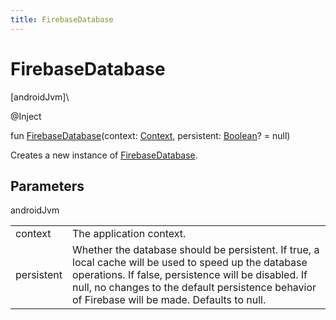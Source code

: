 ```yaml
---
title: FirebaseDatabase
---
```



# FirebaseDatabase



[androidJvm]\




@Inject



fun [FirebaseDatabase](-firebase-database.html)(context: [Context](https://developer.android.com/reference/kotlin/android/content/Context.html), persistent: [Boolean](https://kotlinlang.org/api/latest/jvm/stdlib/kotlin/-boolean/index.html)? = null)



Creates a new instance of [FirebaseDatabase](index.html).



## Parameters


androidJvm

| | |
|---|---|
| context | The application context. |
| persistent | Whether the database should be persistent. If true, a local cache will be used to     speed up the database operations. If false, persistence will be disabled. If null,     no changes to the default persistence behavior of Firebase will be made. Defaults to     null. |




